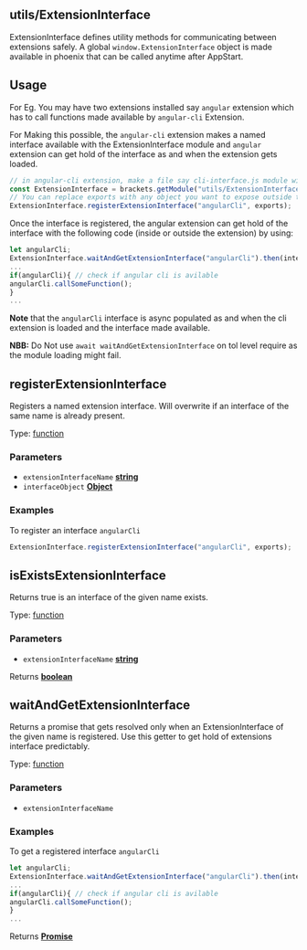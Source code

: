 <!-- Generated by documentation.js. Update this documentation by updating the source code. -->

## utils/ExtensionInterface

ExtensionInterface defines utility methods for communicating between extensions safely.
A global `window.ExtensionInterface` object is made available in phoenix that can be called anytime after AppStart.

## Usage

For Eg. You may have two extensions installed say `angular` extension which has to call functions made available by
`angular-cli` Extension.

For Making this possible, the `angular-cli` extension makes a named interface available with the ExtensionInterface
module and `angular` extension can get hold of the interface as and when the extension gets loaded.

```js
// in angular-cli extension, make a file say cli-interface.js module within the extension, do the following:
const ExtensionInterface = brackets.getModule("utils/ExtensionInterface"),
// You can replace exports with any object you want to expose outside the extension really.
ExtensionInterface.registerExtensionInterface("angularCli", exports);
```

Once the interface is registered, the angular extension can get hold of the interface with the following code
(inside or outside the extension) by using:

```js
let angularCli;
ExtensionInterface.waitAndGetExtensionInterface("angularCli").then(interfaceObj=> angularCli = interfaceObj);
...
if(angularCli){ // check if angular cli is avilable
angularCli.callSomeFunction();
}
...
```

**Note** that the `angularCli` interface is async populated as and when the cli extension is loaded and the
interface made available.

**NBB:** Do Not use `await waitAndGetExtensionInterface` on tol level require as the module loading might fail.

## registerExtensionInterface

Registers a named extension interface. Will overwrite if an interface of the same name is already present.

Type: [function][1]

### Parameters

*   `extensionInterfaceName` **[string][2]** 
*   `interfaceObject` **[Object][3]** 

### Examples

To register an interface `angularCli`

```javascript
ExtensionInterface.registerExtensionInterface("angularCli", exports);
```

## isExistsExtensionInterface

Returns true is an interface of the given name exists.

Type: [function][1]

### Parameters

*   `extensionInterfaceName` **[string][2]** 

Returns **[boolean][4]** 

## waitAndGetExtensionInterface

Returns a promise that gets resolved only when an ExtensionInterface of the given name is registered. Use this
getter to get hold of extensions interface predictably.

Type: [function][1]

### Parameters

*   `extensionInterfaceName`  

### Examples

To get a registered interface `angularCli`

```javascript
let angularCli;
ExtensionInterface.waitAndGetExtensionInterface("angularCli").then(interfaceObj=> angularCli = interfaceObj);
...
if(angularCli){ // check if angular cli is avilable
angularCli.callSomeFunction();
}
...
```

Returns **[Promise][5]** 

[1]: https://developer.mozilla.org/docs/Web/JavaScript/Reference/Statements/function

[2]: https://developer.mozilla.org/docs/Web/JavaScript/Reference/Global_Objects/String

[3]: https://developer.mozilla.org/docs/Web/JavaScript/Reference/Global_Objects/Object

[4]: https://developer.mozilla.org/docs/Web/JavaScript/Reference/Global_Objects/Boolean

[5]: https://developer.mozilla.org/docs/Web/JavaScript/Reference/Global_Objects/Promise
